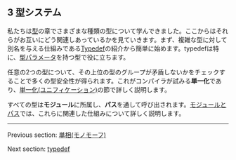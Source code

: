 ## 3 型システム

私たちは[型](types.md)の章でさまざまな種類の型について学んできました。ここからはそれらがお互いにどう関連しあっているかを見ていきます。まず、複雑な型に対して別名を与える仕組みである[Typedef](type-system-typedef.md)の紹介から簡単に始めます。typedefは特に、[型パラメータ](type-system-type-parameters.md)を持つ型で役に立ちます。

任意の2つの型について、その上位の型のグループが矛盾しないかをチェックすることで多くの型安全性が得られます。これがコンパイラが試みる**単一化**であり、[単一化(ユニフィケーション)](type-system-unification.md)の節で詳しく説明します。

すべての型は**モジュール**に所属し、**パス**を通して呼び出されます。[モジュールとパス](type-system-modules-and-paths.md)では、これらに関連した仕組みについて詳しく説明します。

---

Previous section: [単相(モノモーフ)](types-monomorph.md)

Next section: [typedef](type-system-typedef.md)